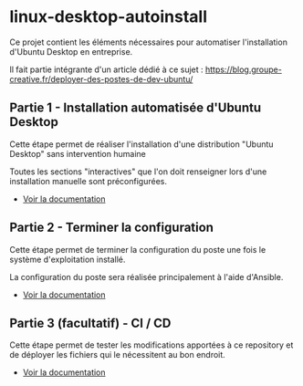 # linux-desktop-autoinstall

Ce projet contient les éléments nécessaires pour automatiser l'installation d'Ubuntu Desktop en entreprise.

Il fait partie intégrante d'un article dédié à ce sujet : https://blog.groupe-creative.fr/deployer-des-postes-de-dev-ubuntu/

## Partie 1 - Installation automatisée d'Ubuntu Desktop

Cette étape permet de réaliser l'installation d'une distribution "Ubuntu Desktop" sans intervention humaine

Toutes les sections "interactives" que l'on doit renseigner lors d'une installation manuelle sont préconfigurées.

* [Voir la documentation](./pxe/)

## Partie 2 - Terminer la configuration

Cette étape permet de terminer la configuration du poste une fois le système d'exploitation installé.

La configuration du poste sera réalisée principalement à l'aide d'Ansible.

* [Voir la documentation](./ansible-playbook/)

## Partie 3 (facultatif) - CI / CD

Cette étape permet de tester les modifications apportées à ce repository et de déployer les fichiers qui le nécessitent au bon endroit.

* [Voir la documentation](./platforms/)
